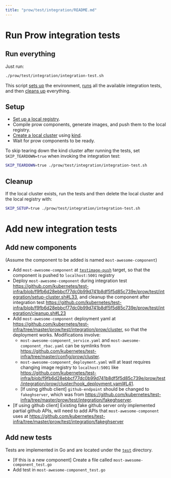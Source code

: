 ```yaml
---
title: "prow/test/integration/README.md"
---
```


# Run Prow integration tests

## Run everything

Just run:

```bash
./prow/test/integration/integration-test.sh
```

This script [sets up](#setup) the environment, [runs](#run-test) all the available integration tests, and then [cleans up](#cleanup) everything.

## Setup

- [Set up a local registry](setup-local-registry.sh).
- Compile prow components, generate images, and push them to the local registry.
- [Create a local cluster](setup-cluster.sh) using [kind](https://kind.sigs.k8s.io/).
- Wait for prow components to be ready.

To skip tearing down the kind cluster after running the tests, set `SKIP_TEARDOWN=true` when invoking the integration test:

```bash
SKIP_TEARDOWN=true ./prow/test/integration/integration-test.sh
```

## Cleanup

If the local cluster exists, run the tests and then delete the local cluster and the local registry with:

```bash
SKIP_SETUP=true ./prow/test/integration/integration-test.sh
```

# Add new integration tests

## Add new components

(Assume the component to be added is named `most-awesome-component`)

- Add `most-awesome-component` at [`testimage-push`](https://github.com/kubernetes/test-infra/blob/f9fb6d28ebbcf77dc0b99d741b8df5f5d85c739e/prow/BUILD.bazel#L66) target, so that the component is pushed to `localhost:5001` registry
- Deploy `most-awesome-component` during integration test https://github.com/kubernetes/test-infra/blob/f9fb6d28ebbcf77dc0b99d741b8df5f5d85c739e/prow/test/integration/setup-cluster.sh#L33, and cleanup the component after integration test https://github.com/kubernetes/test-infra/blob/f9fb6d28ebbcf77dc0b99d741b8df5f5d85c739e/prow/test/integration/cleanup.sh#L23
- Add `most-awesome-component` deployment yaml at https://github.com/kubernetes/test-infra/tree/master/prow/test/integration/prow/cluster, so that the deployment works. Modifications involve:
  - `most-awesome-component_service.yaml` and `most-awesome-component_rbac.yaml` can be symlinks from https://github.com/kubernetes/test-infra/tree/master/config/prow/cluster.
  - `most-awesome-component_deployment.yaml` will at least requires changing image registry to `localhost:5001` like https://github.com/kubernetes/test-infra/blob/f9fb6d28ebbcf77dc0b99d741b8df5f5d85c739e/prow/test/integration/prow/cluster/hook_deployment.yaml#L41.
  - [If using github client] `github-endpoint` should be changed to `fakeghserver`, which was from https://github.com/kubernetes/test-infra/tree/master/prow/test/integration/fakeghserver.
- [If using github client] Existing fake github server only implemented partial github APIs, will need to add APIs that `most-awesome-component` uses at https://github.com/kubernetes/test-infra/tree/master/prow/test/integration/fakeghserver

## Add new tests

Tests are implemented in Go and are located under the [`test`](./test) directory.

- [If this is a new component] Create a file called `most-awesome-component_test.go`
- Add test in `most-awesome-component_test.go`
